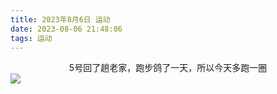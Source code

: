 ```yaml
---
title: 2023年8月6日 运动
date: 2023-08-06 21:48:06
tags: 运动
---
```


<link rel="stylesheet" href="/../css/images.css">
<link rel="stylesheet" href="/../css/center.css">

<center class="moderate">5号回了趟老家，跑步鸽了一天，所以今天多跑一圈</center>
<!-- more -->
<img class="half" src="/../images/exercise/2023-08-06.jpg"></img>
